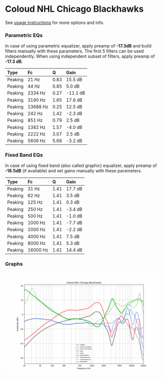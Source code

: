 # Coloud NHL Chicago Blackhawks
See [usage instructions](https://github.com/jaakkopasanen/AutoEq#usage) for more options and info.

### Parametric EQs
In case of using parametric equalizer, apply preamp of **-17.3dB** and build filters manually
with these parameters. The first 5 filters can be used independently.
When using independent subset of filters, apply preamp of **-17.3 dB**.

| Type    | Fc       |    Q | Gain     |
|:--------|:---------|:-----|:---------|
| Peaking | 21 Hz    | 0.83 | 15.5 dB  |
| Peaking | 44 Hz    | 0.85 | 5.0 dB   |
| Peaking | 2334 Hz  | 0.27 | -11.1 dB |
| Peaking | 3190 Hz  | 1.65 | 17.6 dB  |
| Peaking | 13688 Hz | 0.25 | 12.5 dB  |
| Peaking | 242 Hz   | 1.42 | -2.3 dB  |
| Peaking | 851 Hz   | 0.79 | 2.5 dB   |
| Peaking | 1382 Hz  | 1.57 | -4.0 dB  |
| Peaking | 2222 Hz  | 3.07 | 2.5 dB   |
| Peaking | 5606 Hz  | 5.68 | -3.2 dB  |

### Fixed Band EQs
In case of using fixed band (also called graphic) equalizer, apply preamp of **-18.5dB**
(if available) and set gains manually with these parameters.

| Type    | Fc       |    Q | Gain    |
|:--------|:---------|:-----|:--------|
| Peaking | 31 Hz    | 1.41 | 17.7 dB |
| Peaking | 62 Hz    | 1.41 | 3.5 dB  |
| Peaking | 125 Hz   | 1.41 | 0.3 dB  |
| Peaking | 250 Hz   | 1.41 | -3.4 dB |
| Peaking | 500 Hz   | 1.41 | -1.0 dB |
| Peaking | 1000 Hz  | 1.41 | -7.7 dB |
| Peaking | 2000 Hz  | 1.41 | -2.2 dB |
| Peaking | 4000 Hz  | 1.41 | 7.5 dB  |
| Peaking | 8000 Hz  | 1.41 | 5.3 dB  |
| Peaking | 16000 Hz | 1.41 | 14.4 dB |

### Graphs
![](./Coloud%20NHL%20Chicago%20Blackhawks.png)